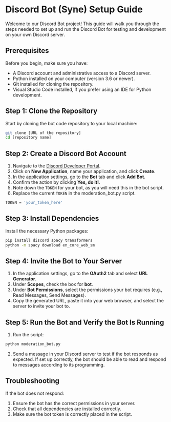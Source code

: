# Discord Bot (Syne) Setup Guide

Welcome to our Discord Bot project! This guide will walk you through the steps needed to set up and run the Discord Bot for testing and development on your own Discord server.

## Prerequisites

Before you begin, make sure you have:
- A Discord account and administrative access to a Discord server.
- Python installed on your computer (version 3.6 or newer).
- Git installed for cloning the repository.
- Visual Studio Code installed, if you prefer using an IDE for Python development.

## Step 1: Clone the Repository

Start by cloning the bot code repository to your local machine:

```bash
git clone [URL of the repository]
cd [repository name]
```

## Step 2: Create a Discord Bot Account

1. Navigate to the [Discord Developer Portal](https://discord.com/developers/applications).
2. Click on **New Application**, name your application, and click **Create**.
3. In the application settings, go to the **Bot** tab and click **Add Bot**.
4. Confirm the action by clicking **Yes, do it!**.
5. Note down the `TOKEN` for your bot, as you will need this in the bot script.
6. Replace the current `TOKEN` in the moderation_bot.py script.

```bash
TOKEN = 'your_token_here'
```

## Step 3: Install Dependencies
Install the necessary Python packages:

```bash
pip install discord spacy transformers
python -m spacy download en_core_web_sm
```
## Step 4: Invite the Bot to Your Server

1. In the application settings, go to the **OAuth2** tab and select **URL Generator**.
2. Under **Scopes**, check the box for **bot**.
3. Under **Bot Permissions**, select the permissions your bot requires (e.g., Read Messages, Send Messages).
4. Copy the generated URL, paste it into your web browser, and select the server to invite your bot to.

## Step 5: Run the Bot and Verify the Bot Is Running
1. Run the script:
```bash
python moderation_bot.py
```
2. Send a message in your Discord server to test if the bot responds as expected. If set up correctly, the bot should be able to read and respond to messages according to its programming.

## Troubleshooting
If the bot does not respond:

1. Ensure the bot has the correct permissions in your server.
2. Check that all dependencies are installed correctly.
3. Make sure the bot token is correctly placed in the script.
